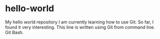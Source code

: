 # hello-world
My hello world repository
I am currently learning how to use Git. So far, I found it very interesting.
This line is written using Git from command line. Git Bash.
